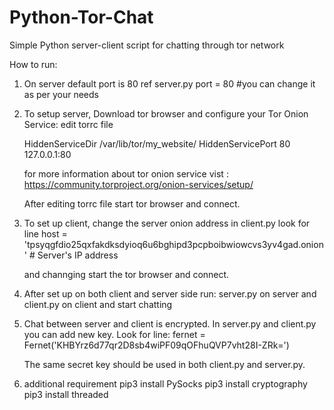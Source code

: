 # Python-Tor-Chat
Simple Python server-client script for chatting through tor network

How to run:

1) On server default port is 80 ref server.py
       port = 80 #you can change it as per your needs
2) To setup server, Download tor browser and configure your Tor Onion Service:
   edit torrc file

   HiddenServiceDir /var/lib/tor/my_website/
   HiddenServicePort 80 127.0.0.1:80

   for more information about tor onion service vist : https://community.torproject.org/onion-services/setup/

   After editing torrc file start tor browser and connect.

3) To set up client, change the server onion address in client.py
   look for line
   host = 'tpsyqgfdio25qxfakdksdyioq6u6bghipd3pcpboibwiowcvs3yv4gad.onion'  # Server's IP address

   and channging start the tor browser and connect.

5) After set up on both client and server side run: server.py on server and client.py on client and start chatting
6) Chat between server and client is encrypted. In server.py and client.py you can add new key.
   Look for line:
   fernet = Fernet('KHBYrz6d77qr2D8sb4wiPF09qOFhuQVP7vht28I-ZRk=')

   The same secret key should be used in both client.py and server.py.
7) additional requirement
   pip3 install PySocks
   pip3 install cryptography
   pip3 install threaded
